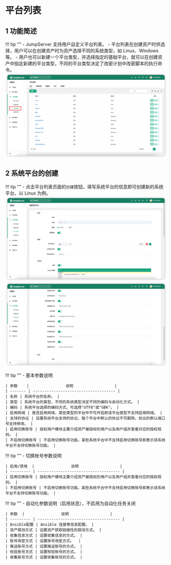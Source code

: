 # 平台列表
## 1 功能简述
!!! tip ""
    - JumpServer 支持用户自定义平台列表。
    - 平台列表在创建资产时供选择，用户可以在创建资产时为资产选择不同的系统类型，如 Linux、Windows 等。
    - 用户也可以新建一个平台类型，并选择指定的基础平台，就可以在创建资产中指定新建的平台类型，不同的平台类型决定了改密计划中改密脚本的执行命令。
![platform_list01](../../../img/platform_list01.png)

## 2 系统平台的创建
!!! tip ""
    - 点击平台列表页面的`创建`按钮，填写系统平台的信息即可创建新的系统平台，以 Linux 为例。
![platform_list02](../../../img/platform_list02.png)
![platform_list03](../../../img/platform_list03.png)

!!! tip ""
    - 基本参数说明

    | 参数    |                说明                  |
    | ------- | ------------------------------------ |
    | 名称 | 系统平台的名称。 |
    | 类型 | 系统平台的类型，不同的系统类型决定不同的编码与自动化方式。 |
    | 编码 | 系统平台选择的编码方式，可选择"UTF8"或"GBK"。 |
    | 启用网域 | 是否启用网域，某些类型的平台中不可开启即该平台类型不支持启用网域。 |
    | 支持的协议 | 设置系统平台支持的协议，每个平台中默认的协议不可删除。协议的默认端口号支持修改。 |
    | 启用切换账号 | 授权用户模块主要介绍资产被授权的用户以及用户组并查看对应的授权规则。 |
    | 不启用切换账号 | 不启用切换账号功能。某些系统平台中不支持启用切换账号即表示该系统平台不支持切换账号功能。 |

!!! tip ""
    - 切换账号参数说明

    | 启用/禁用  |                说明                  |
    | --------- | ------------------------------------ |
    | 启用切换账号 | 授权用户模块主要介绍资产被授权的用户以及用户组并查看对应的授权规则。 |
    | 不启用切换账号 | 不启用切换账号功能。某些系统平台中不支持启用切换账号即表示该系统平台不支持切换账号功能。 |

!!! tip ""
    - 自动化参数说明（启用状态），不启用为自动化任务关闭

    | 参数  |                说明                  |
    | --------- | ------------------------------------ |
    | Ansible配置 | Ansible 连接等信息配置。 |
    | 资产探测方式 | 设置资产获取链接性的探测方式。 |
    | 收集信息方式 | 设置收集信息的方式。 |
    | 账号改密方式 | 设置账号改密方式。  |
    | 推送账号方式 | 设置推送账号的方式。 |
    | 校验账号方式 | 设置校验账号的方式。 |
    | 收集账号方式 | 设置收集账号的方式。 |
